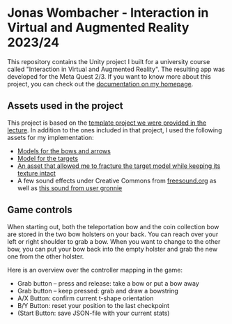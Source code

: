 # Jonas Wombacher - Interaction in Virtual and Augmented Reality 2023/24
This repository contains the Unity project I built for a university course called "Interaction in Virtual and Augmented Reality". The resulting app was developed for the Meta Quest 2/3. If you want to know more about this project, you can check out the [documentation on my homepage](https://www.jonaswombacher.de/ivar).

## Assets used in the project
This project is based on the [template project we were provided in the lecture](https://github.com/wenjietseng/VR-locomotion-parkour). In addition to the ones included in that project, I used the following assets for my implementation:
- [Models for the bows and arrows](https://assetstore.unity.com/packages/3d/props/weapons/free-cartoon-weapon-pack-mobile-vr-23956)
- [Model for the targets](https://assetstore.unity.com/packages/essentials/tutorial-projects/polygon-prototype-low-poly-3d-art-by-synty-137126)
- [An asset that allowed me to fracture the target model while keeping its texture intact](https://github.com/dgreenheck/OpenFracture)
- A few sound effects under Creative Commons from [freesound.org](https://freesound.org/) as well as [this sound from user gronnie](https://freesound.org/people/gronnie/sounds/563175/)

## Game controls
When starting out, both the teleportation bow and the coin collection bow are stored in the two bow holsters on your back. You can reach over your left or right shoulder to grab a bow. When you want to change to the other bow, you can put your bow back into the empty holster and grab the new one from the other holster.

Here is an overview over the controller mapping in the game:
- Grab button – press and release: take a bow or put a bow away
- Grab button – keep pressed: grab and draw a bowstring
- A/X Button: confirm current t-shape orientation
- B/Y Button: reset your position to the last checkpoint
- (Start Button: save JSON-file with your current stats)
